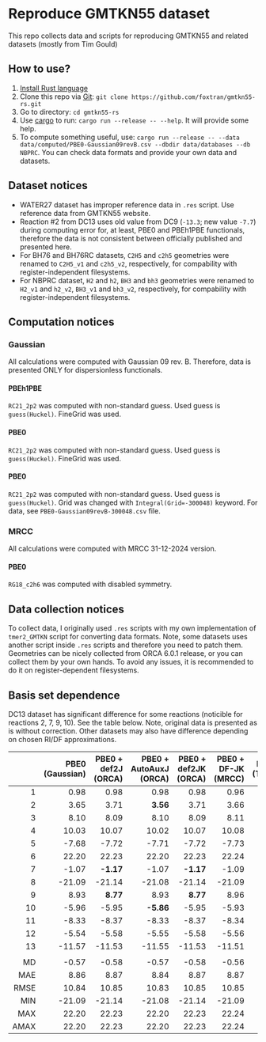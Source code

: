 # Reproduce GMTKN55 dataset

This repo collects data and scripts for reproducing GMTKN55 and related datasets (mostly from Tim Gould)

## How to use?

1. [Install Rust language](https://www.rust-lang.org/tools/install)
2. Clone this repo via [Git](https://git-scm.com): `git clone https://github.com/foxtran/gmtkn55-rs.git`
3. Go to directory: `cd gmtkn55-rs`
4. Use [cargo](https://doc.rust-lang.org/cargo/) to run: `cargo run --release -- --help`. It will provide some help.
5. To compute something useful, use: `cargo run --release -- --data data/computed/PBE0-Gaussian09revB.csv --dbdir data/databases --db NBPRC`. You can check data formats and provide your own data and datasets.

## Dataset notices

- WATER27 dataset has improper reference data in `.res` script. Use reference data from GMTKN55 website.
- Reaction #2 from DC13 uses old value from DC9 (`-13.3`; new value `-7.7`) during computing error for, at least, PBE0 and PBEh1PBE functionals, therefore the data is not consistent between officially published and presented here.
- For BH76 and BH76RC datasets, `C2H5` and `c2h5` geometries were renamed to `C2H5_v1` and `c2h5_v2`, respectively, for compability with register-independent filesystems.
- For NBPRC dataset, `H2` and `h2`, `BH3` and `bh3` geometries were renamed to `H2_v1` and `h2_v2`, `BH3_v1` and `bh3_v2`, respectively, for compability with register-independent filesystems.

## Computation notices

### Gaussian

All calculations were computed with Gaussian 09 rev. B. Therefore, data is presented ONLY for dispersionless functionals.

#### PBEh1PBE

`RC21_2p2` was computed with non-standard guess. Used guess is `guess(Huckel)`. FineGrid was used.

#### PBE0

`RC21_2p2` was computed with non-standard guess. Used guess is `guess(Huckel)`. FineGrid was used.

#### PBE0

`RC21_2p2` was computed with non-standard guess. Used guess is `guess(Huckel)`. Grid was changed with `Integral(Grid=-300048)` keyword. For data, see `PBE0-Gaussian09revB-300048.csv` file.

### MRCC

All calculations were computed with MRCC 31-12-2024 version.

#### PBE0

`RG18_c2h6` was computed with disabled symmetry.

## Data collection notices

To collect data, I originally used `.res` scripts with my own implementation of `tmer2_GMTKN` script for converting data formats.
Note, some datasets uses another script inside `.res` scripts and therefore you need to patch them.
Geometries can be nicely collected from ORCA 6.0.1 release, or you can collect them by your own hands.
To avoid any issues, it is recommended to do it on register-dependent filesystems.

## Basis set dependence

DC13 dataset has significant difference for some reactions (noticible for reactions 2, 7, 9, 10). See the table below. Note, original data is presented as is without correction.
Other datasets may also have difference depending on chosen RI/DF approximations.

|      | PBE0 (Gaussian) | PBE0 + def2J (ORCA) | PBE0 + AutoAuxJ (ORCA) | PBE0 + def2JK (ORCA) | PBE0 + DF-JK (MRCC) | PBE0 + def2J (TM/orig.data) |
|-----:|----------------:|--------------------:|-----------------------:|---------------------:|--------------------:|----------------------------:|
|    1 |            0.98 |                0.98 |                   0.98 |                 0.98 |                0.96 |                        0.98 |
|    2 |            3.65 |                3.71 |               **3.56** |                 3.71 |                3.66 |                    **9.20** |
|    3 |            8.10 |                8.09 |                   8.10 |                 8.09 |                8.11 |                        8.09 |
|    4 |           10.03 |               10.07 |                  10.02 |                10.07 |               10.08 |                       10.04 |
|    5 |           -7.68 |               -7.72 |                  -7.71 |                -7.72 |               -7.73 |                       -7.76 |
|    6 |           22.20 |               22.23 |                  22.20 |                22.23 |               22.24 |                       22.23 |
|    7 |           -1.07 |           **-1.17** |                  -1.07 |            **-1.17** |               -1.09 |                   **-1.17** |
|    8 |          -21.09 |              -21.14 |                 -21.08 |               -21.14 |              -21.09 |                      -21.14 |
|    9 |            8.93 |            **8.77** |                   8.93 |             **8.77** |                8.96 |                    **8.76** |
|   10 |           -5.96 |               -5.95 |              **-5.86** |                -5.95 |               -5.93 |                       -5.97 |
|   11 |           -8.33 |               -8.37 |                  -8.33 |                -8.37 |               -8.34 |                       -8.37 |
|   12 |           -5.54 |               -5.58 |                  -5.55 |                -5.58 |               -5.56 |                       -5.58 |
|   13 |          -11.57 |              -11.53 |                 -11.55 |               -11.53 |              -11.51 |                      -11.51 |
|      |                 |                     |                        |                      |                     |                             |
|   MD |           -0.57 |               -0.58 |                  -0.57 |                -0.58 |               -0.56 |                       -0.17 |
|  MAE |            8.86 |                8.87 |                   8.84 |                 8.87 |                8.87 |                        9.29 |
| RMSE |           10.84 |               10.85 |                  10.83 |                10.85 |               10.85 |                       11.10 |
|  MIN |          -21.09 |              -21.14 |                 -21.08 |               -21.14 |              -21.09 |                             |
|  MAX |           22.20 |               22.23 |                  22.20 |                22.23 |               22.24 |                             |
| AMAX |           22.20 |               22.23 |                  22.20 |                22.23 |               22.24 |                             |
